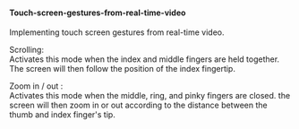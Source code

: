 #### Touch-screen-gestures-from-real-time-video

Implementing touch screen gestures from real-time video.

Scrolling: <br>
Activates this mode when the index and middle fingers are held together. The screen will then follow the position of the index fingertip.

Zoom in / out : <br>
Activates this mode when the middle, ring, and pinky fingers are closed. the screen will then zoom in or out according to the distance between the thumb and index finger's tip.
